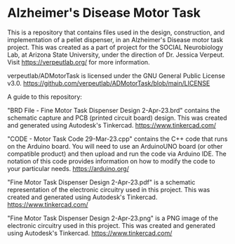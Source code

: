 # Alzheimer's Disease Motor Task
This is a repository that contains files used in the design, construction, and implementation of a pellet dispenser, in an Alzheimer's Disease motor task project. 
This was created as a part of project for the SOCIAL Neurobiology Lab, at Arizona State University, under the direction of Dr. Jessica Verpeut. 
Visit https://verpeutlab.org/ for more information. 

verpeutlab/ADMotorTask is licensed under the GNU General Public License v3.0. https://github.com/verpeutlab/ADMotorTask/blob/main/LICENSE

A guide to this repository:

"BRD File - Fine Motor Task Dispenser Design 2-Apr-23.brd" contains the schematic capture and PCB (printed circuit board) design. This was created and generated using Autodesk's Tinkercad. https://www.tinkercad.com/

"CODE - Motor Task Code 29-Mar-23.cpp" contains the C++ code that runs on the Arduino board. You will need to use an ArduinoUNO board (or other compatible product) and then upload and run the code via Arduino IDE. The notation of this code provides information on how to modify the code to your particular needs. https://arduino.org/

"Fine Motor Task Dispenser Design 2-Apr-23.pdf" is a schematic representation of the electronic circuitry used in this project. This was created and generated using Autodesk's Tinkercad. https://www.tinkercad.com/

"Fine Motor Task Dispenser Design 2-Apr-23.png" is a PNG image of the electronic circuitry used in this project. This was created and generated using Autodesk's Tinkercad. https://www.tinkercad.com/
